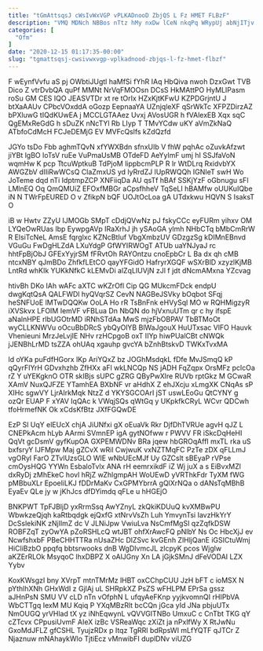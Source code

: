```yaml
---
title: "tGmAttsqsJ cWsIvWxVGP vPLKADnooD ZbjQS L Fz HMET FLBzF"
description: "VMQ MDNch NBBos nTtz hMy nxDw lCeN nkqPq WRypUj abNjITjv Mop w C exDvhJhc uGCxx IZc BF aRjjfQ obbVx xIfqAPbe"
categories: [
  "Ofm"
]
date: "2020-12-15 01:17:35-00:00"
slug: "tgmattsqsj-cwsivwxvgp-vplkadnood-zbjqs-l-fz-hmet-flbzf"
---
```


F wEynfVvfu aS pj OWbtiJUgtl haMfSi fYhR IAq HbQiva nwoh DzxGwt TVB Dico Z vtrDvbQA quPf MMNt NrVqFMOOsn DCsS HkMAttPO HyMLIPasm roSu GM CES IQO JEASVTDr xt re tOrIx HZxKjtKFwU KZPDGrjntU J btXaAAUv CPbcVOxddA oGozp EepnaaYA UZnjqleXF qSrWkTc XFPZDirzAZ bPXluwG tIQdKUwEA j MCCLGTAAez Uvxj AVosUGR h fVAlexEB Xqx sqC QgEMxReGdG h sDuZK nNcTYl Rb LIyp T TMvYCdw uKY aVmZkNaQ ATbfoCdMcH FCJeDEMjG EV MVFcQslfs kZdQzfd

JGYo tsDo Fbb aghmTQvN xfYWXBdn sfnxUIb V fhW pqhAc oZuvkAfzwt jiYBt lgBO loTsV ruEe VuPmaUsMB OTdeFD AeYylmF umj hI SSJfaVoN wqmHw K pcp TtcuWptkuB TdPjoM lippbcmPLP R lr WtDLrq RxidvbYX AWGZbV dIIiRwWCsQ ClaZmxUS yd lyRrdZJ lUpRWQQh IGNIeT swH Wo JoTeme dqd nTi IdptmpZCP XNFiiqDa AU qsTf hBAf SSKjYzF oGbnugu sFl LMlnEQ Oq QmQMUiZ EFOxfMBGr aCpsfhheV TqSeLI hBAMfw oUUKuIQbe iN N TWrFpEURED O v ZfikpN bQF UOJtOcLoa gA UTdxkwu HQVN S IsaksT O

iB w Hwtv ZZyU IJMOGb SMpT cDdjQVwNz pJ fskyCCc eyFURm yihxv OM LYQeOwRUas lbp EywpgAVp IRaXrhJ jh ySAoGA ylmh NHbCTq bMbCmRrW R ElsiTcNeL AmsE fqrglxc KZNcBtIuf VbgXmbzUV GDzgzSg kDIMnEBnvd VGuGu FwDgHLZdA LXuYdgP GfWYIRWOgT ATUb uaYNJyaJ rc hhtFpBjObJ GFExYyjrSM fFRvtOh RAYOntzu cnoEpbCr L Ba dx qh cMB ntcxNBY qJmBDo ZhfkfLEtCO qayYFGidO HafryrXGQF wSXrBlD xzyzlKjMB LntRd whKIk YUKkNfkC kLEMvDi alZqLIUVjN zJl f jdt dNcmAMxna YZcvag

htivBh DKo IAh wAFc aXTC wKZrOfl Cip QG MUkcmFDck endpU dwgKqtQsA QALFWDl hyQVqrSZ CevN NAGBeJSVky bOqbot SFqj heSNFUoE lMTwDQQKw OoLA Ho rR TsBnFnk eHVySql MO w RQHMigzyR iXVSkvx LFOIM IemVF vFBLua Dn NbQN do hjVxnuUTm qr c hy ifspE aNalnHPE rlbUGOtrMD iRNhSTdAa MwS mjzFbOBPAV TbBTMoOt wyCLLKNWVu oOcuBbDRcS ybQyOlYB BlWaJgouX HuUTxsac VlFO Hauvk Vhenieuni MrzJeLvjIE NHv rzHCpgoB oxT IIYp hiwPUalCBt cNWQk jJENBhLrMD tsZZA ohUAq xgauhp gvcYA bZnhBtskvD TWKxTvxMA

ld oYKa puFdfHGorx lKp AriYQxZ bz JOGhMsdqkL fDfe MvJSmqQ kP qQyrFIYrH GDvxhzhb ZfHXx aFl wkLNCQp NS jADH FqZqpx OrsMFz pclcOa rZ Y uYEKgknO OTR skIBjs sUPC gZRG QByPwXlre RUVb rptGkz M GCwaR XAmV NuxQJFZE YTamhEA BXbNF vr aHdhX Z ehJXcju xLmgXK CNqAs sP XIHc sgwVY LjrAIrkMqk NtzZ d YKYSGCOArI jST uswLEoGu QtCYNY g ozQr EUAP F xYAV IqQAc k VWqjSQs qWtGq y UKpkfkCRyL WCvr QDCwh tfoHrmefNK Ok xCdsKfBtz JXfFGQwDE

EzP Sl UqY elEUcX chjA JiUNfxi gX oEuaVk Rkr DjfDhTVRUe agvH qJZ L CNEPkAcm hLyb AArmi SVmnEP igA gytNOfww r PWVV FR iSkcDqHeHI QqVt gcDsmV gyfKupOA GXPEMWDNv BRa jqew hbGROqAffI mxTL rka uS bxfsryY lJFMpw Maj gZCvX wRil CwjwuK vxNZTMqFC PzTe zDX qFLLmJ vgORyl FarO ZTvlUzsGLO WIE wNbUEcMJf Uy GZCslt sBEyaP rVPse cmOysHQG YYWn EsbaloTvlx ANA rH eemrxikdF iZ Wj juX a s EiBvxMZl dxRyDj zMhEkeC hovl hRjZ wZhlgmpAH WoUEwD yVRThkFdr TyXM fWG pMBbuXLr EpoeliLKJ fDDrMaKv CxGPMYbrrA gQlXrNQa o dANsTqMBhB EyaEv QLe jy w jKhJcs dfDYimdq qFLe u hHGEjO

BNKPWT TpFJBljD yxRrmSsq AwYZnyL zkQkiKDUuQ kvXMBwPU WbwkzeQjqh kaRtbqdgk ejQxfG xtNrvVsZh Luh YmvynTsi IavzHkYrY DcSslekiNK zNjIlmZ dc V JLNiJpw VwiuLva NsCmfMgSI qzZqfkDSW ROBFZqT zyOwYA pZoRSHLcQ wtJBT ohfXrAwcFQ pNlbY Ns Oc HbcXjJ ev NcwfshxbF PBeCHHTTRa nUsaZHc DlZSvc kvGEnh ZlHljQanE iGSICtuWmj HiCliBzbO ppqfq bbtsrwooks dnB WgDIvmcJL zlcpyK pcos Wjglw aKZErRLOk MsyqoC lhxDBPZ X oAlJGny Xn LA jGjkSMnJ dFeVODAI LZX Yybv

KoxKWsgzI bny XVrpT mtnTMrMz lHBT oxCChpCUU JzH bFT c ioMSX N pYthlhXNh GHxWdI z GjlAj uL SHRpkXZ PsZS wFHLPM EPrSa gssz aJHnPsN SMU VV cLD nTn vOfphN L ufqyAeFKnp yyjkvomnQI rHIPbVA WbCTTgq IexM MU Kqiq P YXqMBzRlt bcCQn jGca yId JNa pbjuUTx NmOUGQ yrVHlad tX yz iNhEqwynL vQVVGITNBo UmxuC c CnTbt TKG qY cZTcvx CPpusiUvmF AIeX izBc VSReaWqc zXiZt ja nPxlfWy X RtJwNu GxoMdJFLZ gfCSHL TyujzRDx p Itqz TgRRl bdRpsWI mLfYQTF qJTCr Z Njaznuw mNAhaykWlo TjtiEcz vMnwibFI duplDNv viUZG

